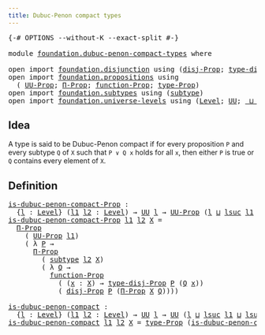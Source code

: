```yaml
---
title: Dubuc-Penon compact types
---
```


<pre class="Agda"><a id="51" class="Symbol">{-#</a> <a id="55" class="Keyword">OPTIONS</a> <a id="63" class="Pragma">--without-K</a> <a id="75" class="Pragma">--exact-split</a> <a id="89" class="Symbol">#-}</a>

<a id="94" class="Keyword">module</a> <a id="101" href="foundation.dubuc-penon-compact-types.html" class="Module">foundation.dubuc-penon-compact-types</a> <a id="138" class="Keyword">where</a>

<a id="145" class="Keyword">open</a> <a id="150" class="Keyword">import</a> <a id="157" href="foundation.disjunction.html" class="Module">foundation.disjunction</a> <a id="180" class="Keyword">using</a> <a id="186" class="Symbol">(</a><a id="187" href="foundation.disjunction.html#1145" class="Function">disj-Prop</a><a id="196" class="Symbol">;</a> <a id="198" href="foundation.disjunction.html#1277" class="Function">type-disj-Prop</a><a id="212" class="Symbol">)</a>
<a id="214" class="Keyword">open</a> <a id="219" class="Keyword">import</a> <a id="226" href="foundation.propositions.html" class="Module">foundation.propositions</a> <a id="250" class="Keyword">using</a>
  <a id="258" class="Symbol">(</a> <a id="260" href="foundation-core.propositions.html#1393" class="Function">UU-Prop</a><a id="267" class="Symbol">;</a> <a id="269" href="foundation-core.propositions.html#6694" class="Function">Π-Prop</a><a id="275" class="Symbol">;</a> <a id="277" href="foundation-core.propositions.html#8294" class="Function">function-Prop</a><a id="290" class="Symbol">;</a> <a id="292" href="foundation-core.propositions.html#1495" class="Function">type-Prop</a><a id="301" class="Symbol">)</a>
<a id="303" class="Keyword">open</a> <a id="308" class="Keyword">import</a> <a id="315" href="foundation.subtypes.html" class="Module">foundation.subtypes</a> <a id="335" class="Keyword">using</a> <a id="341" class="Symbol">(</a><a id="342" href="foundation-core.subtypes.html#2211" class="Function">subtype</a><a id="349" class="Symbol">)</a>
<a id="351" class="Keyword">open</a> <a id="356" class="Keyword">import</a> <a id="363" href="foundation.universe-levels.html" class="Module">foundation.universe-levels</a> <a id="390" class="Keyword">using</a> <a id="396" class="Symbol">(</a><a id="397" href="Agda.Primitive.html#597" class="Postulate">Level</a><a id="402" class="Symbol">;</a> <a id="404" href="foundation-core.universe-levels.html#235" class="Primitive">UU</a><a id="406" class="Symbol">;</a> <a id="408" href="Agda.Primitive.html#810" class="Primitive Operator">_⊔_</a><a id="411" class="Symbol">;</a> <a id="413" href="Agda.Primitive.html#780" class="Primitive">lsuc</a><a id="417" class="Symbol">)</a>
</pre>
## Idea

A type is said to be Dubuc-Penon compact if for every proposition `P` and every subtype `Q` of `X` such that `P ∨ Q x` holds for all `x`, then either `P` is true or `Q` contains every element of `X`.

## Definition

<pre class="Agda"><a id="is-dubuc-penon-compact-Prop"></a><a id="657" href="foundation.dubuc-penon-compact-types.html#657" class="Function">is-dubuc-penon-compact-Prop</a> <a id="685" class="Symbol">:</a>
  <a id="689" class="Symbol">{</a><a id="690" href="foundation.dubuc-penon-compact-types.html#690" class="Bound">l</a> <a id="692" class="Symbol">:</a> <a id="694" href="Agda.Primitive.html#597" class="Postulate">Level</a><a id="699" class="Symbol">}</a> <a id="701" class="Symbol">(</a><a id="702" href="foundation.dubuc-penon-compact-types.html#702" class="Bound">l1</a> <a id="705" href="foundation.dubuc-penon-compact-types.html#705" class="Bound">l2</a> <a id="708" class="Symbol">:</a> <a id="710" href="Agda.Primitive.html#597" class="Postulate">Level</a><a id="715" class="Symbol">)</a> <a id="717" class="Symbol">→</a> <a id="719" href="foundation-core.universe-levels.html#235" class="Primitive">UU</a> <a id="722" href="foundation.dubuc-penon-compact-types.html#690" class="Bound">l</a> <a id="724" class="Symbol">→</a> <a id="726" href="foundation-core.propositions.html#1393" class="Function">UU-Prop</a> <a id="734" class="Symbol">(</a><a id="735" href="foundation.dubuc-penon-compact-types.html#690" class="Bound">l</a> <a id="737" href="Agda.Primitive.html#810" class="Primitive Operator">⊔</a> <a id="739" href="Agda.Primitive.html#780" class="Primitive">lsuc</a> <a id="744" href="foundation.dubuc-penon-compact-types.html#702" class="Bound">l1</a> <a id="747" href="Agda.Primitive.html#810" class="Primitive Operator">⊔</a> <a id="749" href="Agda.Primitive.html#780" class="Primitive">lsuc</a> <a id="754" href="foundation.dubuc-penon-compact-types.html#705" class="Bound">l2</a><a id="756" class="Symbol">)</a>
<a id="758" href="foundation.dubuc-penon-compact-types.html#657" class="Function">is-dubuc-penon-compact-Prop</a> <a id="786" href="foundation.dubuc-penon-compact-types.html#786" class="Bound">l1</a> <a id="789" href="foundation.dubuc-penon-compact-types.html#789" class="Bound">l2</a> <a id="792" href="foundation.dubuc-penon-compact-types.html#792" class="Bound">X</a> <a id="794" class="Symbol">=</a>
  <a id="798" href="foundation-core.propositions.html#6694" class="Function">Π-Prop</a>
    <a id="809" class="Symbol">(</a> <a id="811" href="foundation-core.propositions.html#1393" class="Function">UU-Prop</a> <a id="819" href="foundation.dubuc-penon-compact-types.html#786" class="Bound">l1</a><a id="821" class="Symbol">)</a>
    <a id="827" class="Symbol">(</a> <a id="829" class="Symbol">λ</a> <a id="831" href="foundation.dubuc-penon-compact-types.html#831" class="Bound">P</a> <a id="833" class="Symbol">→</a>
      <a id="841" href="foundation-core.propositions.html#6694" class="Function">Π-Prop</a>
        <a id="856" class="Symbol">(</a> <a id="858" href="foundation-core.subtypes.html#2211" class="Function">subtype</a> <a id="866" href="foundation.dubuc-penon-compact-types.html#789" class="Bound">l2</a> <a id="869" href="foundation.dubuc-penon-compact-types.html#792" class="Bound">X</a><a id="870" class="Symbol">)</a>
        <a id="880" class="Symbol">(</a> <a id="882" class="Symbol">λ</a> <a id="884" href="foundation.dubuc-penon-compact-types.html#884" class="Bound">Q</a> <a id="886" class="Symbol">→</a>
          <a id="898" href="foundation-core.propositions.html#8294" class="Function">function-Prop</a>
            <a id="924" class="Symbol">(</a> <a id="926" class="Symbol">(</a><a id="927" href="foundation.dubuc-penon-compact-types.html#927" class="Bound">x</a> <a id="929" class="Symbol">:</a> <a id="931" href="foundation.dubuc-penon-compact-types.html#792" class="Bound">X</a><a id="932" class="Symbol">)</a> <a id="934" class="Symbol">→</a> <a id="936" href="foundation.disjunction.html#1277" class="Function">type-disj-Prop</a> <a id="951" href="foundation.dubuc-penon-compact-types.html#831" class="Bound">P</a> <a id="953" class="Symbol">(</a><a id="954" href="foundation.dubuc-penon-compact-types.html#884" class="Bound">Q</a> <a id="956" href="foundation.dubuc-penon-compact-types.html#927" class="Bound">x</a><a id="957" class="Symbol">))</a>
            <a id="972" class="Symbol">(</a> <a id="974" href="foundation.disjunction.html#1145" class="Function">disj-Prop</a> <a id="984" href="foundation.dubuc-penon-compact-types.html#831" class="Bound">P</a> <a id="986" class="Symbol">(</a><a id="987" href="foundation-core.propositions.html#6694" class="Function">Π-Prop</a> <a id="994" href="foundation.dubuc-penon-compact-types.html#792" class="Bound">X</a> <a id="996" href="foundation.dubuc-penon-compact-types.html#884" class="Bound">Q</a><a id="997" class="Symbol">))))</a>

<a id="is-dubuc-penon-compact"></a><a id="1003" href="foundation.dubuc-penon-compact-types.html#1003" class="Function">is-dubuc-penon-compact</a> <a id="1026" class="Symbol">:</a>
  <a id="1030" class="Symbol">{</a><a id="1031" href="foundation.dubuc-penon-compact-types.html#1031" class="Bound">l</a> <a id="1033" class="Symbol">:</a> <a id="1035" href="Agda.Primitive.html#597" class="Postulate">Level</a><a id="1040" class="Symbol">}</a> <a id="1042" class="Symbol">(</a><a id="1043" href="foundation.dubuc-penon-compact-types.html#1043" class="Bound">l1</a> <a id="1046" href="foundation.dubuc-penon-compact-types.html#1046" class="Bound">l2</a> <a id="1049" class="Symbol">:</a> <a id="1051" href="Agda.Primitive.html#597" class="Postulate">Level</a><a id="1056" class="Symbol">)</a> <a id="1058" class="Symbol">→</a> <a id="1060" href="foundation-core.universe-levels.html#235" class="Primitive">UU</a> <a id="1063" href="foundation.dubuc-penon-compact-types.html#1031" class="Bound">l</a> <a id="1065" class="Symbol">→</a> <a id="1067" href="foundation-core.universe-levels.html#235" class="Primitive">UU</a> <a id="1070" class="Symbol">(</a><a id="1071" href="foundation.dubuc-penon-compact-types.html#1031" class="Bound">l</a> <a id="1073" href="Agda.Primitive.html#810" class="Primitive Operator">⊔</a> <a id="1075" href="Agda.Primitive.html#780" class="Primitive">lsuc</a> <a id="1080" href="foundation.dubuc-penon-compact-types.html#1043" class="Bound">l1</a> <a id="1083" href="Agda.Primitive.html#810" class="Primitive Operator">⊔</a> <a id="1085" href="Agda.Primitive.html#780" class="Primitive">lsuc</a> <a id="1090" href="foundation.dubuc-penon-compact-types.html#1046" class="Bound">l2</a><a id="1092" class="Symbol">)</a>
<a id="1094" href="foundation.dubuc-penon-compact-types.html#1003" class="Function">is-dubuc-penon-compact</a> <a id="1117" href="foundation.dubuc-penon-compact-types.html#1117" class="Bound">l1</a> <a id="1120" href="foundation.dubuc-penon-compact-types.html#1120" class="Bound">l2</a> <a id="1123" href="foundation.dubuc-penon-compact-types.html#1123" class="Bound">X</a> <a id="1125" class="Symbol">=</a> <a id="1127" href="foundation-core.propositions.html#1495" class="Function">type-Prop</a> <a id="1137" class="Symbol">(</a><a id="1138" href="foundation.dubuc-penon-compact-types.html#657" class="Function">is-dubuc-penon-compact-Prop</a> <a id="1166" href="foundation.dubuc-penon-compact-types.html#1117" class="Bound">l1</a> <a id="1169" href="foundation.dubuc-penon-compact-types.html#1120" class="Bound">l2</a> <a id="1172" href="foundation.dubuc-penon-compact-types.html#1123" class="Bound">X</a><a id="1173" class="Symbol">)</a>
</pre>